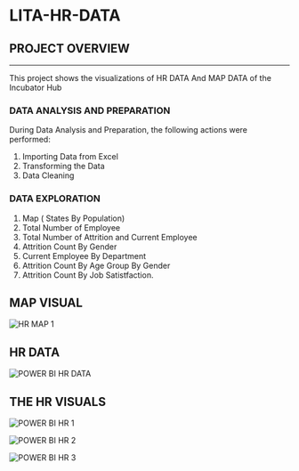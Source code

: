 # LITA-HR-DATA

## PROJECT OVERVIEW
---
This project shows the visualizations of HR DATA And MAP DATA of the Incubator Hub
### DATA ANALYSIS AND PREPARATION
During Data Analysis and Preparation, the following actions were performed:
1. Importing Data from Excel
2. Transforming  the Data
3. Data Cleaning
### DATA EXPLORATION
1. Map ( States By Population)
2. Total Number of Employee
3. Total Number of Attrition  and Current Employee
4. Attrition Count By Gender
5. Current Employee By Department
6. Attrition Count By Age Group By Gender
7. Attrition Count By Job Satistfaction.

## MAP VISUAL

![HR MAP 1](https://github.com/user-attachments/assets/ad7275be-2539-40e6-b78e-14f06553bab9)

## HR DATA

![POWER BI HR DATA](https://github.com/user-attachments/assets/cca32699-ff65-47bc-b966-3f12aa596658)


## THE HR VISUALS 


![POWER BI HR 1](https://github.com/user-attachments/assets/fbd2641b-d2d9-4cbf-9eaa-f9e7fdc9b27e)



![POWER BI HR 2](https://github.com/user-attachments/assets/1ba5d11d-6db9-40ad-9973-2c700035b60d)



![POWER BI HR 3](https://github.com/user-attachments/assets/48885b05-d1cd-43f1-9f02-7b0ebab4e7ac)



